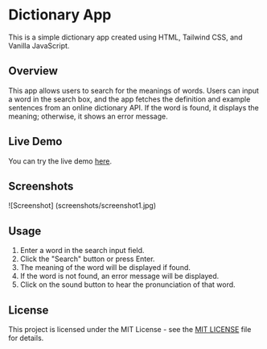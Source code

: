 # Dictionary App

This is a simple dictionary app created using HTML, Tailwind CSS, and Vanilla JavaScript.

## Overview

This app allows users to search for the meanings of words. Users can input a word in the search box, and the app fetches the definition and example sentences from an online dictionary API. If the word is found, it displays the meaning; otherwise, it shows an error message.

## Live Demo

You can try the live demo [here](link_to_live_demo).

## Screenshots

![Screenshot] (screenshots/screenshot1.jpg)

## Usage

1. Enter a word in the search input field.
2. Click the "Search" button or press Enter.
3. The meaning of the word will be displayed if found.
4. If the word is not found, an error message will be displayed.
5. Click on the sound button to hear the pronunciation of that word.

## License

This project is licensed under the MIT License - see the [MIT LICENSE](license.txt) file for details.